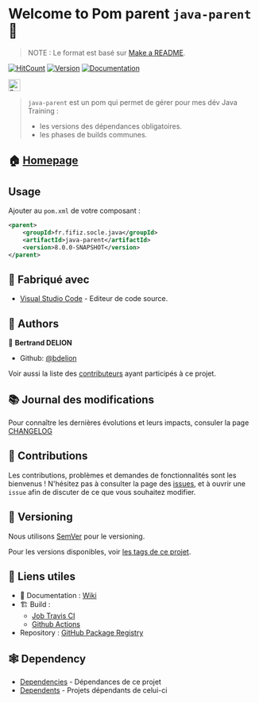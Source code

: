 # Welcome to Pom parent `java-parent` :wave:

> NOTE : Le format est basé sur [Make a README](https://www.makeareadme.com/#template-1).

[![HitCount](http://hits.dwyl.com/bdelion/java-parent.svg)](http://hits.dwyl.com/bdelion/java-parent) [![Version](https://img.shields.io/badge/version-0.0.1-blue.svg?cacheSeconds=2592000)](https://img.shields.io/badge/version-0.0.1-SNAPSHOT-blue.svg?cacheSeconds=2592000) [![Documentation](https://img.shields.io/badge/documentation-yes-brightgreen.svg)](https://github.com/bdelion/java-parent/wiki)

<p>
<a href="https://sourcerer.io/bdelion"><img src="https://sourcerer.io/icons/logo-sharing.svg"height="24px" alt="Sourcerer"></a>
</p>

> `java-parent` est un pom qui permet de gérer pour mes dév Java Training :
>
> * les versions des dépendances obligatoires.
> * les phases de builds communes.

## :house: [Homepage](https://github.com/bdelion/java-parent/tree/master)

## Usage

Ajouter au `pom.xml` de votre composant :

```xml
<parent>
    <groupId>fr.fifiz.socle.java</groupId>
    <artifactId>java-parent</artifactId>
    <version>8.0.0-SNAPSHOT</version>
</parent>
```

## :construction_worker: Fabriqué avec

* [Visual Studio Code](https://code.visualstudio.com/) - Editeur de code source.

## :busts_in_silhouette: Authors

:bust_in_silhouette: **Bertrand DELION**

* Github: [@bdelion](https://github.com/bdelion)

Voir aussi la liste des [contributeurs](https://github.com/bdelion/java-parent/graphs/contributors) ayant participés à ce projet.

## :books: Journal des modifications

Pour connaître les dernières évolutions et leurs impacts, consuler la page [CHANGELOG](CHANGELOG.md)

## :handshake: Contributions

Les contributions, problèmes et demandes de fonctionnalités sont les bienvenus !
N'hésitez pas à consulter la page des [issues](https://github.com/bdelion/java-parent/issues), et à ouvrir une `issue` afin de discuter de ce que vous souhaitez modifier.

## :bookmark: Versioning

Nous utilisons [SemVer](http://semver.org/) pour le versioning.

Pour les versions disponibles, voir [les tags de ce projet](https://github.com/bdelion/java-parent/tags).

## :link: Liens utiles

* :pencil: Documentation : [Wiki](https://github.com/bdelion/java-parent/wiki)
* :building_construction: Build :
  * [Job Travis CI](https://travis-ci.com/bdelion/java-parent)
  * [Github Actions](https://github.com/bdelion/java-parent/actions)
* Repository : [GitHub Package Registry](https://github.com/bdelion/java-parent/packages)

## :spider_web: Dependency

* [Dependencies](https://github.com/bdelion/java-parent/network/dependencies) - Dépendances de ce projet
* [Dependents](https://github.com/bdelion/java-parent/network/dependents) - Projets dépendants de celui-ci